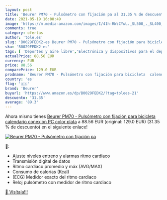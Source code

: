 ```yaml
---
layout: post
title: 'Beurer PM70 - Pulsómetro con fijación pa al 31.35 % de descuento'
date: 2021-05-19 16:00:49
image: 'https://m.media-amazon.com/images/I/41h-RWzCYwL._SL500_._SL400_.jpg'
comments: true
category: ofertas
author: 'tole.es'
slug: 'B0029FEDK2-es Beurer PM70 - Pulsómetro con fijación para bicicleta...'
sku: 'B0029FEDK2-es'
tags: [ 'Deportes y aire libre','Electrónica y dispositivos para el deporte','Monitores de actividad','Pulsómetros','Ropa y equipo para deportes','Running','beurer','bicicleta', ]
actualPrice: 88.56 EUR
currency: EUR
price: 88.56
comparePrice: 129.0 EUR
prodname: 'Beurer PM70 - Pulsómetro con fijación para bicicleta  calendario  conexión PC  color plata'
country: 'es'
flag: '🇪🇸'
brand: 'Beurer'
buyurl: 'https://www.amazon.es/dp/B0029FEDK2/?tag=tolees-21'
descuento: '31.35'
average: '89.3'
---
```


Ahora mismo tienes [Beurer PM70 - Pulsómetro con fijación para bicicleta  calendario  conexión PC  color plata](https://www.amazon.es/dp/B0029FEDK2/?tag=tolees-21) a 88.56 EUR (original: 129.0 EUR) (31.35 %  de descuento) en el siguiente enlace!

[![Beurer PM70 - Pulsómetro con fijación pa](https://m.media-amazon.com/images/I/41h-RWzCYwL._SL500_._SL400_.jpg)](https://www.amazon.es/dp/B0029FEDK2/?tag=tolees-21)

🔎:

- Ajuste niveles entreno y alarmas ritmo cardiaco
- Transmisión digital de datos
- Ritmo cardiaco promedio y máx (AVG/MAX)
- Consumo de calorías (Kcal)
- (ECG) Medidor exacto del ritmo cardiaco
- Reloj pulsómetro con medidor de ritmo cardiaco

[🛒 Visítala!!!](https://www.amazon.es/dp/B0029FEDK2/?tag=tolees-21)
